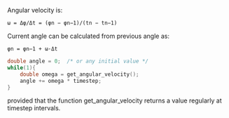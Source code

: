 Angular velocity is:

`ω = Δφ/Δt = (φn − φn−1)/(tn − tn−1)`

Current angle can be calculated from previous angle as:

`φn = φn−1 + ω·Δt`

```c
double angle = 0;  /* or any initial value */
while(1){
    double omega = get_angular_velocity();
    angle += omega * timestep;
}
```

provided that the function get_angular_velocity returns a value regularly at timestep intervals.